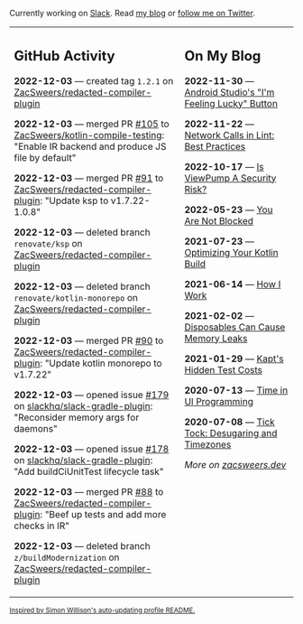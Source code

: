 Currently working on [Slack](https://slack.com/). Read [my blog](https://zacsweers.dev/) or [follow me on Twitter](https://twitter.com/ZacSweers).

<table><tr><td valign="top" width="60%">

## GitHub Activity
<!-- githubActivity starts -->
**2022-12-03** — created tag `1.2.1` on [ZacSweers/redacted-compiler-plugin](https://github.com/ZacSweers/redacted-compiler-plugin)

**2022-12-03** — merged PR [#105](https://github.com/ZacSweers/kotlin-compile-testing/pull/105) to [ZacSweers/kotlin-compile-testing](https://github.com/ZacSweers/kotlin-compile-testing): "Enable IR backend and produce JS file by default"

**2022-12-03** — merged PR [#91](https://github.com/ZacSweers/redacted-compiler-plugin/pull/91) to [ZacSweers/redacted-compiler-plugin](https://github.com/ZacSweers/redacted-compiler-plugin): "Update ksp to v1.7.22-1.0.8"

**2022-12-03** — deleted branch `renovate/ksp` on [ZacSweers/redacted-compiler-plugin](https://github.com/ZacSweers/redacted-compiler-plugin)

**2022-12-03** — deleted branch `renovate/kotlin-monorepo` on [ZacSweers/redacted-compiler-plugin](https://github.com/ZacSweers/redacted-compiler-plugin)

**2022-12-03** — merged PR [#90](https://github.com/ZacSweers/redacted-compiler-plugin/pull/90) to [ZacSweers/redacted-compiler-plugin](https://github.com/ZacSweers/redacted-compiler-plugin): "Update kotlin monorepo to v1.7.22"

**2022-12-03** — opened issue [#179](https://github.com/slackhq/slack-gradle-plugin/issues/179) on [slackhq/slack-gradle-plugin](https://github.com/slackhq/slack-gradle-plugin): "Reconsider memory args for daemons"

**2022-12-03** — opened issue [#178](https://github.com/slackhq/slack-gradle-plugin/issues/178) on [slackhq/slack-gradle-plugin](https://github.com/slackhq/slack-gradle-plugin): "Add buildCiUnitTest lifecycle task"

**2022-12-03** — merged PR [#88](https://github.com/ZacSweers/redacted-compiler-plugin/pull/88) to [ZacSweers/redacted-compiler-plugin](https://github.com/ZacSweers/redacted-compiler-plugin): "Beef up tests and add more checks in IR"

**2022-12-03** — deleted branch `z/buildModernization` on [ZacSweers/redacted-compiler-plugin](https://github.com/ZacSweers/redacted-compiler-plugin)
<!-- githubActivity ends -->
</td><td valign="top" width="40%">

## On My Blog
<!-- blog starts -->
**2022-11-30** — [Android Studio's "I'm Feeling Lucky" Button](https://www.zacsweers.dev/android-studios-im-feeling-lucky-button/)

**2022-11-22** — [Network Calls in Lint: Best Practices](https://www.zacsweers.dev/network-calls-in-lint-best-practices/)

**2022-10-17** — [Is ViewPump A Security Risk?](https://www.zacsweers.dev/is-viewpump-a-security-risk/)

**2022-05-23** — [You Are Not Blocked](https://www.zacsweers.dev/you-are-not-blocked/)

**2021-07-23** — [Optimizing Your Kotlin Build](https://www.zacsweers.dev/optimizing-your-kotlin-build/)

**2021-06-14** — [How I Work](https://www.zacsweers.dev/how-i-work/)

**2021-02-02** — [Disposables Can Cause Memory Leaks](https://www.zacsweers.dev/disposables-can-cause-memory-leaks/)

**2021-01-29** — [Kapt's Hidden Test Costs](https://www.zacsweers.dev/kapts-hidden-test-costs/)

**2020-07-13** — [Time in UI Programming](https://www.zacsweers.dev/time-in-ui/)

**2020-07-08** — [Tick Tock: Desugaring and Timezones](https://www.zacsweers.dev/ticktock-desugaring-timezones/)
<!-- blog ends -->
_More on [zacsweers.dev](https://zacsweers.dev/)_
</td></tr></table>

<sub><a href="https://simonwillison.net/2020/Jul/10/self-updating-profile-readme/">Inspired by Simon Willison's auto-updating profile README.</a></sub>